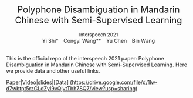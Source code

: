 <div align='center' ><font size='5'>Polyphone Disambiguation in Mandarin Chinese with Semi-Supervised Learning</font></div>&nbsp;


<div align='center' ><font size='2'>Interspeech 2021</font></div>


<div align='center' >Yi&nbsp;Shi*&emsp;Congyi&nbsp;Wang**&emsp;Yu&nbsp;Chen&emsp;Bin&nbsp;Wang</div>&nbsp;


This is the official repo of the interspeech 2021 paper: Polyphone Disambiguation in Mandarin Chinese with Semi-Supervised Learning. Here we provide data and other useful links.

[Paper](https://www.isca-speech.org/archive/interspeech_2021/shi21d_interspeech.html "paper link")|[Video](https://www.youtube.com/watch?v=NTKiiesM8xY "video link")|[slides](https://drive.google.com/file/d/1lw-d7wbtpt5rzGLdZyI9vQjvtTbh7SQ7/view?usp=sharing)|[Data] (https://drive.google.com/file/d/1lw-d7wbtpt5rzGLdZyI9vQjvtTbh7SQ7/view?usp=sharing)




